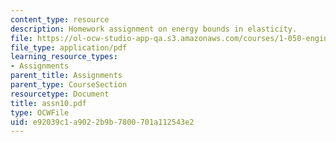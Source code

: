 ```yaml
---
content_type: resource
description: Homework assignment on energy bounds in elasticity.
file: https://ol-ocw-studio-app-qa.s3.amazonaws.com/courses/1-050-engineering-mechanics-i-fall-2007/e92039c1a9022b9b7800701a112543e2_assn10.pdf
file_type: application/pdf
learning_resource_types:
- Assignments
parent_title: Assignments
parent_type: CourseSection
resourcetype: Document
title: assn10.pdf
type: OCWFile
uid: e92039c1-a902-2b9b-7800-701a112543e2
---
```

